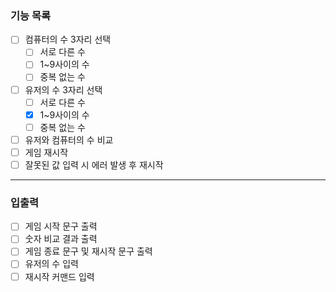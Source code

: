 ### 기능 목록
 - [ ] 컴퓨터의 수 3자리 선택
   - [ ] 서로 다른 수
   - [ ] 1~9사이의 수
   - [ ] 중복 없는 수
 - [ ] 유저의 수 3자리 선택
   - [ ] 서로 다른 수
   - [x] 1~9사이의 수
   - [ ] 중복 없는 수
 - [ ] 유저와 컴퓨터의 수 비교
 - [ ] 게임 재시작
 - [ ] 잘못된 값 입력 시 에러 발생 후 재시작

---
### 입출력
 - [ ] 게임 시작 문구 출력
 - [ ] 숫자 비교 결과 출력
 - [ ] 게임 종료 문구 및 재시작 문구 출력
 - [ ] 유저의 수 입력
 - [ ] 재시작 커맨드 입력
